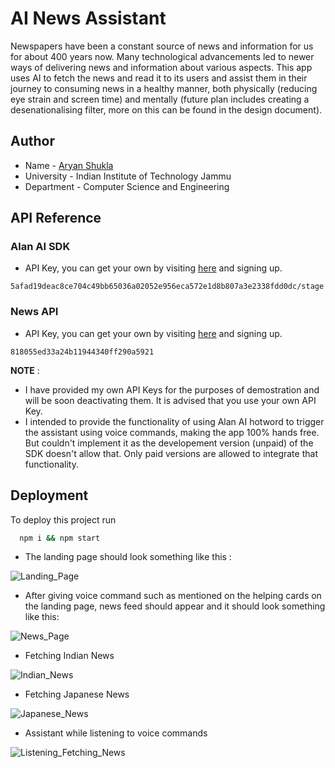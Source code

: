 
# AI News Assistant

Newspapers  have  been  a  constant  source  of news and information for us for about 400 years now. Many technological advancements led to newer ways of delivering news  and  information  about  various  aspects.
This app uses AI to fetch the news and read it to its users and assist them in their journey to consuming news in a healthy manner, both physically (reducing eye strain and screen time) and mentally (future plan includes creating a desenationalising filter, more on this can be found in the design document).




## Author

- Name - [Aryan Shukla](https://www.github.com/aryannewyork)
- University - Indian Institute of Technology Jammu
- Department - Computer Science and Engineering



## API Reference

### Alan AI SDK
- API Key, you can get your own by visiting [here](https://alan.app/) and signing up.

```
5afad19deac8ce704c49bb65036a02052e956eca572e1d8b807a3e2338fdd0dc/stage
```

### News API

- API Key, you can get your own by visiting [here](https://newsapi.org/) and signing up.
```
818055ed33a24b11944340ff290a5921
```

__NOTE__ : 
- I have provided my own API Keys for the purposes of demostration and will be soon deactivating them. It is advised that you use your own API Key.
- I intended to provide the functionality of using Alan AI hotword to trigger the assistant using voice commands, making the app 100% hands free. But couldn't implement it as the developement version (unpaid) of the SDK doesn't allow that. Only paid versions are allowed to integrate that functionality.


## Deployment

To deploy this project run

```bash
  npm i && npm start
```
- The landing page should look something like this : 

![Landing_Page](https://user-images.githubusercontent.com/79625246/199540449-a6dff4cf-b3f0-4608-9259-8e473cb89d6f.png)

- After giving voice command such as mentioned on the helping cards on the landing page, news feed should appear and it should look something like this:

![News_Page](https://user-images.githubusercontent.com/79625246/199540427-effe897a-b77d-4e15-8882-d7fbe8f7975d.png)

- Fetching Indian News


![Indian_News](https://user-images.githubusercontent.com/79625246/199540440-b40ca387-4e4f-477b-b4e3-aac74db417da.png)

- Fetching Japanese News

![Japanese_News](https://user-images.githubusercontent.com/79625246/199540445-756c5f99-f82c-4f3f-a2b0-abdc66107142.png)

- Assistant while listening to voice commands

![Listening_Fetching_News](https://user-images.githubusercontent.com/79625246/199540452-7a17d5d9-80e3-4f56-b7c4-bd95f0939485.png)

